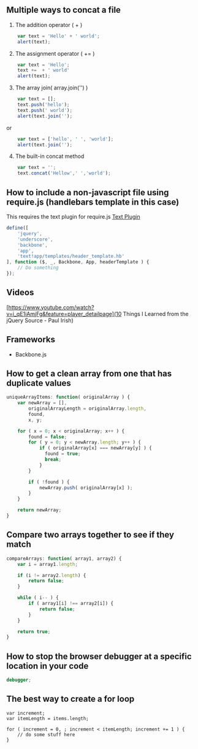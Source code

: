 ## Multiple ways to concat a file
1. The addition operator ( + )
```javascript
    var text = 'Hello' + ' world';
    alert(text);
``` 

2. The assignment operator ( += )
```javascript
    var text = 'Hello';
    text +=  + ' world'
    alert(text);
```

3. The array join( array.join('') )
```javascript
    var text = [];
    text.push('hello');
    text.push(' world');
    alert(text.join('');
```
or
```javascript
    var text = ['hello', ' ', 'world'];
    alert(text.join('');
```

4. The built-in concat method
```javascript
    var text = '';
    text.concat('Hellow',' ','world');
```

## How to include a non-javascript file using require.js (handlebars template in this case)
This requires the text plugin for require.js [Text Plugin](http://requirejs.org/docs/api.html#text)
```javascript
define([
    'jquery',
    'underscore',
    'backbone',
    'app',
    'text!app/templates/header_template.hb'
], function ($, _, Backbone, App, headerTemplate ) {
    // Do something
});
```

## Videos
[https://www.youtube.com/watch?v=i_qE1iAmjFg&feature=player_detailpage](10 Things I Learned from the jQuery Source - Paul Irish)

## Frameworks
* Backbone.js



## How to get a clean array from one that has duplicate values
```javascript
uniqueArrayItems: function( originalArray ) {
    var newArray = [],
        originalArrayLength = originalArray.length,
        found,
        x, y;

    for ( x = 0; x < originalArray; x++ ) {
        found = false;
        for ( y = 0; y < newArray.length; y++ ) {
            if ( originalArray[x] === newArray[y] ) {
              found = true;
              break;
            }
        }

        if ( !found ) {
            newArray.push( originalArray[x] );
        }
    }

    return newArray;
}
```


## Compare two arrays together to see if they match
```javascript
compareArrays: function( array1, array2) {
    var i = array1.length;

    if (i != array2.length) {
        return false;
    }

    while ( i-- ) {
        if ( array1[i] !== array2[i]) {
            return false;
        }
    }

    return true;
}
```

## How to stop the browser debugger at a specific location in your code
```javascript
debugger;
```

## The best way to create a for loop
```
var increment;
var itemLength = items.length;

for ( increment = 0, ; increment < itemLength; increment += 1 ) {  
    // do some stuff here  
}
```
